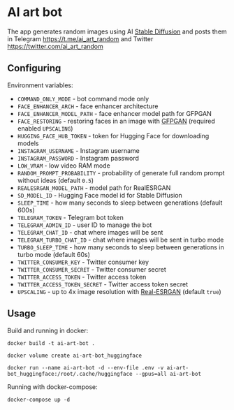 # AI art bot

The app generates random images using AI [Stable Diffusion](https://github.com/CompVis/stable-diffusion) and posts them in Telegram https://t.me/ai_art_random and Twitter https://twitter.com/ai_art_random

## Configuring

Environment variables:

* `COMMAND_ONLY_MODE` - bot command mode only
* `FACE_ENHANCER_ARCH` - face enhancer architecture
* `FACE_ENHANCER_MODEL_PATH` - face enhancer model path for GFPGAN
* `FACE_RESTORING` - restoring faces in an image with [GFPGAN](https://github.com/TencentARC/GFPGAN) (required enabled `UPSCALING`)
* `HUGGING_FACE_HUB_TOKEN` - token for Hugging Face for downloading models
* `INSTAGRAM_USERNAME` - Instagram username
* `INSTAGRAM_PASSWORD` - Instagram password
* `LOW_VRAM` - low video RAM mode
* `RANDOM_PROMPT_PROBABILITY` - probability of generate full random prompt without ideas (default `0.5`)
* `REALESRGAN_MODEL_PATH` - model path for RealESRGAN
* `SD_MODEL_ID` - Hugging Face model id for Stable Diffusion
* `SLEEP_TIME` - how many seconds to sleep between generations (default 600s)
* `TELEGRAM_TOKEN` - Telegram bot token
* `TELEGRAM_ADMIN_ID` - user ID to manage the bot
* `TELEGRAM_CHAT_ID` - chat where images will be sent
* `TELEGRAM_TURBO_CHAT_ID` - chat where images will be sent in turbo mode
* `TURBO_SLEEP_TIME` - how many seconds to sleep between generations in turbo mode (default 60s)
* `TWITTER_CONSUMER_KEY` - Twitter consumer key
* `TWITTER_CONSUMER_SECRET` - Twitter consumer secret
* `TWITTER_ACCESS_TOKEN` - Twitter access token
* `TWITTER_ACCESS_TOKEN_SECRET` - Twitter access token secret
* `UPSCALING` - up to 4x image resolution with [Real-ESRGAN](https://github.com/xinntao/Real-ESRGAN) (default `true`)

## Usage

Build and running in docker:

```
docker build -t ai-art-bot .
```
```
docker volume create ai-art-bot_huggingface
```
```
docker run --name ai-art-bot -d --env-file .env -v ai-art-bot_huggingface:/root/.cache/huggingface --gpus=all ai-art-bot
```

Running with docker-compose:

```
docker-compose up -d
```
